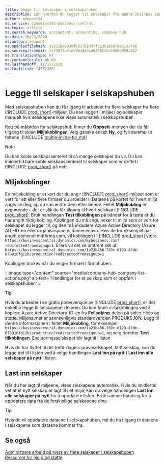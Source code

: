```yaml
---
title: Legge til selskaper i selskapshuben
description: Lær hvordan du legger til selskaper fra andre Business Central-miljøer i selskapshuben, slik at du kan håndtere arbeid på tvers av miljøer.
author: edupont04
ms.service: dynamics365-business-central
ms.topic: article
ms.search.keywords: accountant, accounting, company hub
ms.date: 10/29/2020
ms.author: edupont
ms.openlocfilehash: a1832ae903af633756dd7fc2301e8a7ac21924de
ms.sourcegitcommit: 2e7307fbe1eb3b34d0ad9356226a19409054a402
ms.translationtype: HT
ms.contentlocale: nb-NO
ms.lasthandoff: 12/17/2020
ms.locfileid: "4752108"
---
```

# <a name="add-companies-to-your-company-hub"></a>Legge til selskaper i selskapshuben

Med selskapshuben kan du få tilgang til arbeidet fra flere selskaper fra flere [!INCLUDE [prod_short](includes/prod_short.md)]-miljøer. Du kan legge til miljøer og selskaper manuelt hvis selskapene ikke vises automatisk i selskapshuben.  

Rett på målsiden for selskapshub finner du **Oppsett**-menyen der du får tilgang til siden **Miljøkoblinger**. Velg ganske enkelt **Ny**, og fyll deretter ut feltene. [!INCLUDE [tooltip-inline-tip_md](includes/tooltip-inline-tip_md.md)]  

> [!NOTE]
> Du kan koble selskapssenteret til så mange selskaper du vil. Du kan imidlertid bare koble selskapssenteret til selskaper som er driftet i [!INCLUDE [prod_short](includes/prod_short.md)] på nett.

## <a name="environment-links"></a>Miljøkoblinger

En miljøkobling er et kort der du angir [!INCLUDE [prod_short](includes/prod_short.md)]-miljøet som er vert for ett eller flere firmaer du arbeider i. Dataene på kortet for hvert miljø angis av deg, og du kan endre dem etter behov. Feltet **Miljøkobling** er avgjørende – det er slik du får tilgang til hvert selskap i [!INCLUDE [prod_short](includes/prod_short.md)]. Bruk handlingen **Test tilkoblingen** på båndet for å teste at du har angitt riktig kobling. Koblingen du må angi, peker til miljø som er vert for selskapet du legger til, og den må inkludere Azure Active Directory (Azure AD)-ID-en eller organisasjonens domenenavn. Hvis de for eksempel har angitt domenet mittfirma.com, vil koblingen til [!INCLUDE [prod_short](includes/prod_short.md)] være ```https://businesscentral.dynamics.com/mybusiness.com?redirectedfromsignup=1```. Ellers vil det se omtrent slik ut: ```https://businesscentral.dynamics.com/1a23b456-789c-0123-45de-678910fg12h/production?redirectedfromsignup=1```  

Koblingen brukes når du velger firmaet i firmahuben.  

:::image type="content" source="media/company-hub-company-list-actions.png" alt-text="Handlinger for et selskap som er oppført i selskapshuben":::

> [!TIP]
> Hvis du arbeider i en gratis prøveversjon av [!INCLUDE [prod_short](includes/prod_short.md)], er det enkelt å legge til selskapene i leieren. Du kan finne miljøkoblingen ved å kopiere Azure Active Directory-ID-en fra **Feilsøking**-delen på siden Hjelp og støtte. Miljønavnet er sannsynligvis standardverdien PRODUKSJON. Legg til denne informasjonen i feltet **Miljøkobling**, for eksempel ```https://businesscentral.dynamics.com/1a23b456-789c-0123-45de-678910fg12h/production?redirectedfromsignup=1```, og velg deretter **Test tilkoblingen**. Evalueringsselskapet blir lagt til i listen.
>
> Hvis du har flyttet til det tretti-dagers prøveselskapet, Mitt selskap, kan du legge det til i listen ved å velge handlingen **Last inn på nytt / Last inn alle selskaper på nytt** i listen.

## <a name="load-companies"></a>Last inn selskaper

Når du har lagt til miljøene, vises selskapene automatisk. Hvis du imidlertid vet at et nytt selskap er lagt til i et miljø, kan du velge handlingen **Last inn alle selskaper på nytt** for å oppdatere listen. Bruk samme handling for å oppdatere data fra de forskjellige selskapene dine.  

> [!TIP]
> Hvis du vil oppdatere dataene i selskapshuben, må du ha tilgang til dataene i selskapene som dataene kommer fra.

## <a name="see-also"></a>Se også

[Administrere arbeid på tvers av flere selskaper i selskapshuben](company-hub.md)  
[Ressurser for hjelp og støtte](product-help-and-support.md)  
